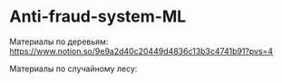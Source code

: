 # Anti-fraud-system-ML

Материалы по деревьям:
https://www.notion.so/9e9a2d40c20449d4836c13b3c4741b91?pvs=4

Материалы по случайному лесу:

